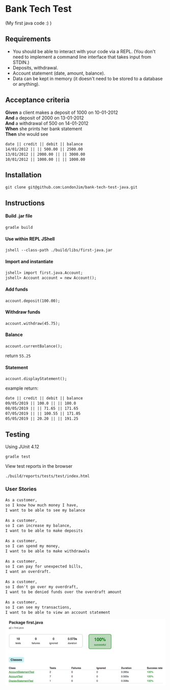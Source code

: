 # Bank Tech Test
(My first java code :) )

## Requirements

* You should be able to interact with your code via a REPL.  (You don't need to implement a command line interface that takes input from STDIN.)
* Deposits, withdrawal.
* Account statement (date, amount, balance).
* Data can be kept in memory (it doesn't need to be stored to a database or anything).

## Acceptance criteria

**Given** a client makes a deposit of 1000 on 10-01-2012  
**And** a deposit of 2000 on 13-01-2012  
**And** a withdrawal of 500 on 14-01-2012  
**When** she prints her bank statement  
**Then** she would see

```
date || credit || debit || balance
14/01/2012 || || 500.00 || 2500.00
13/01/2012 || 2000.00 || || 3000.00
10/01/2012 || 1000.00 || || 1000.00
```

## Installation

```
git clone git@github.com:LondonJim/bank-tech-test-java.git
```

## Instructions
#### Build .jar file

```
gradle build
```

#### Use within REPL JShell
```
jshell --class-path ./build/libs/first-java.jar
```

#### Import and instantiate
```
jshell> import first.java.Account;
jshell> Account account = new Account();
```

#### Add funds
```
account.deposit(100.00);
```

#### Withdraw funds
```
account.withdraw(45.75);
```

#### Balance
```
account.currentBalance();
```
return `55.25`

#### Statement
```
account.displayStatement();
```
example return:
```
date || credit || debit || balance
09/05/2019 || 100.0 || || 100.0
08/05/2019 || || 71.65 || 171.65
07/05/2019 || || 100.55 || 171.05
05/05/2019 || 20.20 || || 191.25
```

## Testing
Using JUnit 4.12

```
gradle test
```

View test reports in the browser
```
./build/reports/tests/test/index.html
```

### User Stories

```
As a customer,
so I know how much money I have,
I want to be able to see my balance

As a customer,
so I can increase my balance,
I want to be able to make deposits

As a customer,
so I can spend my money,
I want to be able to make withdrawals

As a customer,
so I can pay for unexpected bills,
I want an overdraft.

As a customer,
so I don't go over my overdraft,
I want to be denied funds over the overdraft amount

As a customer,
so I can see my transactions,
I want to be able to view an account statement
```
![Tests Screen Shot](./public/screen-shot-tests.png)
